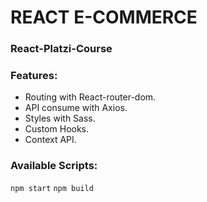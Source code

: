 # REACT E-COMMERCE 
### React-Platzi-Course

### Features:
- Routing with React-router-dom.
- API consume with Axios.
- Styles with Sass.
- Custom Hooks.
- Context API.

### Available Scripts:
`npm start`
`npm build`